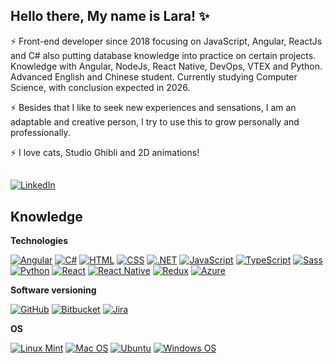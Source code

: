 ## Hello there, My name is Lara! ✨

⚡ Front-end developer since 2018 focusing on JavaScript, Angular, ReactJs and C# also putting database knowledge into practice on certain projects. Knowledge with Angular, NodeJs, React Native, DevOps, VTEX and Python. Advanced English and Chinese student. Currently studying Computer Science, with conclusion expected in 2026. 

⚡ Besides that I like to seek new experiences and sensations, I am an adaptable and creative person, I try to use this to grow personally and professionally. 

⚡ I love cats, Studio Ghibli and 2D animations! 

##
###
[![LinkedIn](https://img.shields.io/static/v1?label=LinkedIn&message=%20&color=grey&logo=LinkedIn&style=flat-square&logoColor=white)](https://www.linkedin.com/in/laralindsay0029)


## Knowledge

**Technologies**

[![Angular](https://img.shields.io/badge/Angular-DD0031?style=for-the-badge&logo=angular&logoColor=white)](https://github.com/laralindsay/)
[![C#](https://img.shields.io/badge/C%23-239120?style=for-the-badge&logo=c-sharp&logoColor=white?style=flat-square&logo=javascript&link=https://github.com/laralindsay/)](https://github.com/laralindsay/)
[![HTML](https://img.shields.io/badge/HTML-239120?style=for-the-badge&logo=html5&logoColor=white)](https://github.com/laralindsay/)
[![CSS](https://img.shields.io/badge/CSS-239120?&style=for-the-badge&logo=css3&logoColor=white)](https://github.com/laralindsay/)
[![.NET](https://img.shields.io/badge/.NET-5C2D91?style=for-the-badge&logo=.net&logoColor=white)](https://github.com/laralindsay/)
[![JavaScript](https://img.shields.io/badge/JavaScript-F7DF1E?style=for-the-badge&logo=javascript&logoColor=black)](https://github.com/laralindsay/)
[![TypeScript](https://img.shields.io/badge/TypeScript-007ACC?style=for-the-badge&logo=typescript&logoColor=white)](https://github.com/laralindsay/)
[![Sass](https://img.shields.io/badge/Sass-CC6699?style=for-the-badge&logo=sass&logoColor=white)](https://github.com/laralindsay/)
[![Python](https://img.shields.io/badge/Python-14354C?style=for-the-badge&logo=python&logoColor=white)](https://github.com/laralindsay/)
[![React](https://img.shields.io/badge/React-20232A?style=for-the-badge&logo=react&logoColor=61DAFB)](https://github.com/laralindsay/)
[![React Native](https://img.shields.io/badge/React_Native-20232A?style=for-the-badge&logo=react&logoColor=61DAFB)](https://github.com/laralindsay/)
[![Redux](https://img.shields.io/badge/Redux-593D88?style=for-the-badge&logo=redux&logoColor=white)](https://github.com/laralindsay/)
[![Azure](https://img.shields.io/badge/Azure-0078D7?style=for-the-badge&logo=azuredevops&logoColor=white)](https://github.com/laralindsay/)


**Software versioning**

[![GitHub](https://img.shields.io/badge/-GitHub-181717?style=flat-square&logo=github&link=https://github.com/)](https://github.com/laralindsay/)
[![Bitbucket](https://img.shields.io/badge/-Bitbucket-0052CC?style=flat-square&logo=bitbucket&link=https://github.com/)](https://github.com/laralindsay/)
[![Jira](https://img.shields.io/badge/-Jira-0052CC?style=flat-square&logo=Jira&link=https://github.com/laralindsay/)](https://github.com/laralindsay/)


**OS**

[![Linux Mint](https://img.shields.io/badge/Linux_Mint-87CF3E?style=for-the-badge&logo=linux-mint&logoColor=white)](https://github.com/laralindsay/)
[![Mac OS](https://img.shields.io/badge/mac%20os-000000?style=for-the-badge&logo=apple&logoColor=white)](https://github.com/laralindsay/)
[![Ubuntu](https://img.shields.io/badge/Ubuntu-E95420?style=for-the-badge&logo=ubuntu&logoColor=white)](https://github.com/laralindsay/)
[![Windows OS](https://img.shields.io/badge/Windows-0078D6?style=for-the-badge&logo=windows&logoColor=white)](https://github.com/laralindsay/)
